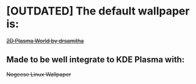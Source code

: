 # [OUTDATED] The default wallpaper is:

[~~2D Plasma World by drsamitha~~](https://github.com/drsamitha/KDE-Plasma_6.0-Wallpaper/tree/main/2D-plasma-world)

## Made to be well integrate to KDE Plasma with:

~~Nogeese Linux Wallpaper~~
